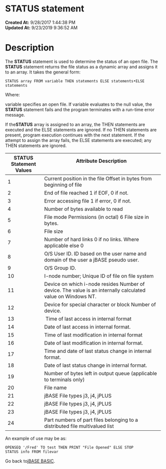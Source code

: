 # STATUS statement

**Created At:** 9/28/2017 1:44:38 PM  
**Updated At:** 9/23/2019 9:36:52 AM  


# Description

The **STATUS** statement is used to determine the status of an open file. The **STATUS** statement returns the file status as a dynamic array and assigns it to an array. It takes the general form:

```
STATUS array FROM variable THEN statements ELSE statements•ELSE statements
```

Where:

variable specifies an open file. If variable evaluates to the null value, the **STATUS** statement fails and the program terminates with a run-time error message.

If the**STATUS** array is assigned to an array, the THEN statements are executed and the ELSE statements are ignored. If no THEN statements are present, program execution continues with the next statement. If the attempt to assign the array fails, the ELSE statements are executed; any THEN statements are ignored.


| STATUS<br>Statement Values<br> | Attribute Description<br><br> |
| --- | --- |
| 1<br> | Current position in the file Offset in bytes from beginning of file<br> |
| 2<br> | End of file reached 1 if EOF, 0 if not.<br> |
| 3<br> | Error accessing file 1 if error, 0 if not.<br> |
| 4<br> | Number of bytes available to read<br> |
| 5<br> | File mode Permissions (in octal) 6 File size in bytes.<br> |
| 6 | File size |
| 7<br> | Number of hard links 0 if no links. Where applicable else 0<br> |
| 8<br> | O/S User ID. ID based on the user name and domain of the user a jBASE pseudo user.<br> |
| 9<br> | O/S Group ID.<br> |
| 10<br> | I-node number; Unique ID of file on file system<br> |
| 11<br> | Device on which i-node resides Number of device. The value is an internally calculated value on Windows NT.<br> |
| 12<br> | Device for special character or block Number of device.<br> |
| 13<br> |  Time of last access in internal format<br> |
| 14<br> | Date of last access in internal format.<br> |
| 15<br> | Time of last modification in internal format<br> |
| 16<br> | Date of last modification in internal format.<br> |
| 17<br> | Time and date of last status change in internal format.<br> |
| 18<br> | Date of last status change in internal format.<br> |
| 19<br> | Number of bytes left in output queue (applicable to terminals only)<br> |
| 20<br> | File name |
| 21<br> | jBASE File types j3, j4, jPLUS<br> |
| 22<br> | jBASE File types j3, j4, jPLUS<br> |
| 23<br> | jBASE File types j3, j4, jPLUS<br> |
| 24<br> | Part numbers of part files belonging to a distributed file multivalued list<br> |




An example of use may be as:

```
OPENSEQ '/Fred' TO test THEN PRINT "File Opened" ELSE STOP
STATUS info FROM filevar
```



Go back to[jBASE BASIC](263498-jbase-basic).

